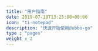 ```yaml
---
title: "用户指南"
date: 2019-07-10T13:25:08+08:00
icon: "ti-notepad"
description: "快速开始使用dubbo-go"
type : "pages"
weight : 2
---
```



